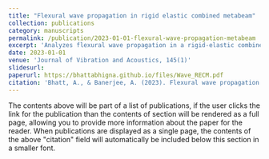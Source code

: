 ```yaml
---
title: "Flexural wave propagation in rigid elastic combined metabeam"
collection: publications
category: manuscripts
permalink: /publication/2023-01-01-flexural-wave-propagation-metabeam
excerpt: 'Analyzes flexural wave propagation in a rigid-elastic combined metabeam structure.'
date: 2023-01-01
venue: 'Journal of Vibration and Acoustics, 145(1)'
slidesurl: 
paperurl: https://bhattabhigna.github.io/files/Wave_RECM.pdf
citation: 'Bhatt, A., & Banerjee, A. (2023). Flexural wave propagation in rigid elastic combined metabeam. Journal of Vibration and Acoustics, 145(1), 011006.'
---
```


The contents above will be part of a list of publications, if the user clicks the link for the publication than the contents of section will be rendered as a full page, allowing you to provide more information about the paper for the reader. When publications are displayed as a single page, the contents of the above "citation" field will automatically be included below this section in a smaller font.
